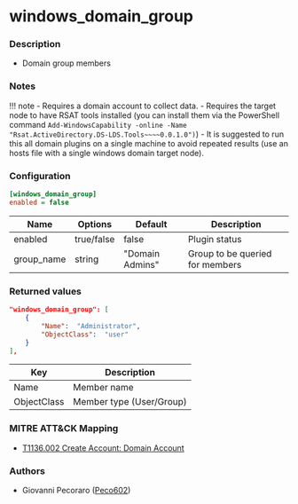 # windows_domain_group

### Description
- Domain group members


### Notes
!!! note
    - Requires a domain account to collect data.
    - Requires the target node to have RSAT tools installed (you can install them via the PowerShell command `Add-WindowsCapability -online -Name "Rsat.ActiveDirectory.DS-LDS.Tools~~~~0.0.1.0")`)
    - It is suggested to run this all domain plugins on a single machine to avoid repeated results (use an hosts file with a single windows domain target node).


### Configuration
```ini
[windows_domain_group]
enabled = false
```

| Name | Options | Default | Description |
| ---- | ------- | ------- | ----------- |
| enabled | true/false | false | Plugin status |
| group_name | string | "Domain Admins" | Group to be queried for members |


### Returned values
```json
"windows_domain_group": [
    {
        "Name":  "Administrator",
        "ObjectClass":  "user"
    }
],
```

| Key | Description |
| --- | ----------- |
| Name | Member name |
| ObjectClass | Member type (User/Group) |


### MITRE ATT&CK Mapping
- [T1136.002 Create Account: Domain Account](https://attack.mitre.org/techniques/T1136/002/)


### Authors
- Giovanni Pecoraro ([Peco602](https://github.com/peco602))